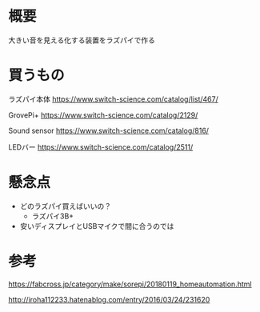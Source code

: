 # 概要

大きい音を見える化する装置をラズパイで作る


# 買うもの

ラズパイ本体
https://www.switch-science.com/catalog/list/467/


GrovePi+
https://www.switch-science.com/catalog/2129/


Sound sensor
https://www.switch-science.com/catalog/816/


LEDバー
https://www.switch-science.com/catalog/2511/





# 懸念点

* どのラズパイ買えばいいの？
  * ラズパイ3B+
* 安いディスプレイとUSBマイクで間に合うのでは

# 参考
https://fabcross.jp/category/make/sorepi/20180119_homeautomation.html

http://iroha112233.hatenablog.com/entry/2016/03/24/231620




